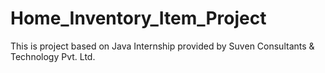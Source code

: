 # Home_Inventory_Item_Project
This is project based on Java Internship provided by Suven Consultants &amp; Technology Pvt. Ltd.
